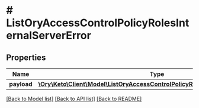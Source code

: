 # # ListOryAccessControlPolicyRolesInternalServerError

## Properties

Name | Type | Description | Notes
------------ | ------------- | ------------- | -------------
**payload** | [**\Ory\Keto\Client\Model\ListOryAccessControlPolicyRolesInternalServerErrorBody**](ListOryAccessControlPolicyRolesInternalServerErrorBody.md) |  | [optional] 

[[Back to Model list]](../../README.md#documentation-for-models) [[Back to API list]](../../README.md#documentation-for-api-endpoints) [[Back to README]](../../README.md)


